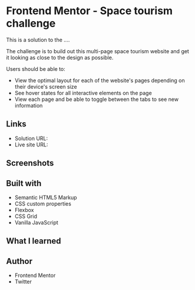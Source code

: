 # Frontend Mentor - Space tourism challenge

This is a solution to the ....

The challenge is to build out this multi-page space tourism website and get it looking as close to the design as possible.

Users should be able to:

- View the optimal layout for each of the website's pages depending on their device's screen size
- See hover states for all interactive elements on the page
- View each page and be able to toggle between the tabs to see new information

## Links

- Solution URL:
- Live site URL:

## Screenshots

## Built with

- Semantic HTML5 Markup
- CSS custom properties
- Flexbox
- CSS Grid
- Vanilla JavaScript

## What I learned

## Author

- Frontend Mentor
- Twitter
